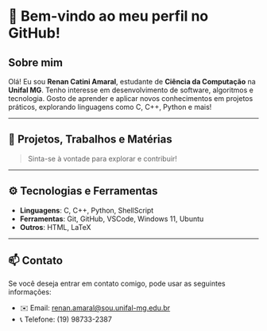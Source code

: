 # 👋 Bem-vindo ao meu perfil no GitHub!

## Sobre mim
Olá! Eu sou **Renan Catini Amaral**, estudante de **Ciência da Computação** na **Unifal MG**. Tenho interesse em desenvolvimento de software, algoritmos e tecnologia. Gosto de aprender e aplicar novos conhecimentos em projetos práticos, explorando linguagens como C, C++, Python e mais!

---

## 🚀 Projetos, Trabalhos e Matérias

> Sinta-se à vontade para explorar e contribuir!

---

## ⚙️ Tecnologias e Ferramentas
- **Linguagens**: C, C++, Python, ShellScript
- **Ferramentas**: Git, GitHub, VSCode, Windows 11, Ubuntu
- **Outros**: HTML, LaTeX

---

## 📫 Contato

Se você deseja entrar em contato comigo, pode usar as seguintes informações:

- ✉️ Email: renan.amaral@sou.unifal-mg.edu.br
- 📞 Telefone: (19) 98733-2387
